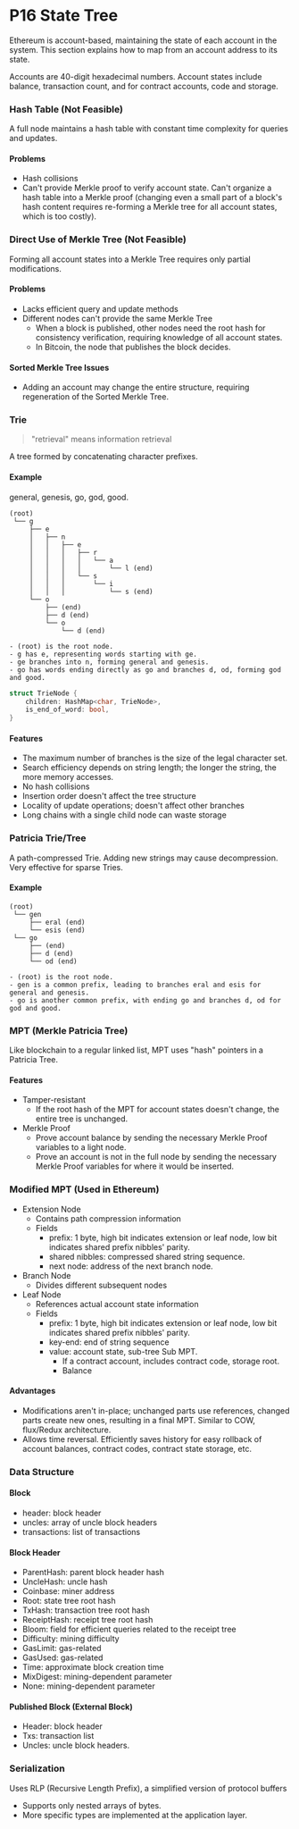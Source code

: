 # P16 State Tree

Ethereum is account-based, maintaining the state of each account in the system. This section explains how to map from an account address to its state.

Accounts are 40-digit hexadecimal numbers. Account states include balance, transaction count, and for contract accounts, code and storage.

### Hash Table (Not Feasible)

A full node maintains a hash table with constant time complexity for queries and updates.

#### Problems
- Hash collisions
- Can't provide Merkle proof to verify account state. Can't organize a hash table into a Merkle proof (changing even a small part of a block's hash content requires re-forming a Merkle tree for all account states, which is too costly).

### Direct Use of Merkle Tree (Not Feasible)

Forming all account states into a Merkle Tree requires only partial modifications.

#### Problems
- Lacks efficient query and update methods
- Different nodes can't provide the same Merkle Tree
  - When a block is published, other nodes need the root hash for consistency verification, requiring knowledge of all account states.
  - In Bitcoin, the node that publishes the block decides.

#### Sorted Merkle Tree Issues
- Adding an account may change the entire structure, requiring regeneration of the Sorted Merkle Tree.

### Trie
> "retrieval" means information retrieval

A tree formed by concatenating character prefixes.

#### Example
general, genesis, go, god, good.

```
(root)
 └── g
     ├── e
     │   ├── n
     │   │   ├── e
     │   │   │   ├── r
     │   │   │   │   └── a
     │   │   │   │       └── l (end)
     │   │   │   └── s
     │   │   │       └── i
     │   │   │           └── s (end)
     └── o
         ├── (end)
         ├── d (end)
         └── o
             └── d (end)

- (root) is the root node.
- g has e, representing words starting with ge.
- ge branches into n, forming general and genesis.
- go has words ending directly as go and branches d, od, forming god and good.
```

```rust
struct TrieNode {
    children: HashMap<char, TrieNode>,
    is_end_of_word: bool,
}
```

#### Features
- The maximum number of branches is the size of the legal character set.
- Search efficiency depends on string length; the longer the string, the more memory accesses.
- No hash collisions
- Insertion order doesn't affect the tree structure
- Locality of update operations; doesn't affect other branches
- Long chains with a single child node can waste storage

### Patricia Trie/Tree

A path-compressed Trie. Adding new strings may cause decompression. Very effective for sparse Tries.

#### Example
```
(root)
 └── gen
     ├── eral (end)
     └── esis (end)
 └── go
     ├── (end)
     ├── d (end)
     └── od (end)

- (root) is the root node.
- gen is a common prefix, leading to branches eral and esis for general and genesis.
- go is another common prefix, with ending go and branches d, od for god and good.
```

### MPT (Merkle Patricia Tree)

Like blockchain to a regular linked list, MPT uses "hash" pointers in a Patricia Tree.

#### Features
- Tamper-resistant
  - If the root hash of the MPT for account states doesn't change, the entire tree is unchanged.
- Merkle Proof
  - Prove account balance by sending the necessary Merkle Proof variables to a light node.
  - Prove an account is not in the full node by sending the necessary Merkle Proof variables for where it would be inserted.

### Modified MPT (Used in Ethereum)

- Extension Node
  - Contains path compression information
  - Fields
    - prefix: 1 byte, high bit indicates extension or leaf node, low bit indicates shared prefix nibbles' parity.
    - shared nibbles: compressed shared string sequence.
    - next node: address of the next branch node.
- Branch Node
  - Divides different subsequent nodes
- Leaf Node
  - References actual account state information
  - Fields
    - prefix: 1 byte, high bit indicates extension or leaf node, low bit indicates shared prefix nibbles' parity.
    - key-end: end of string sequence
    - value: account state, sub-tree Sub MPT.
      - If a contract account, includes contract code, storage root.
      - Balance

#### Advantages

- Modifications aren't in-place; unchanged parts use references, changed parts create new ones, resulting in a final MPT. Similar to COW, flux/Redux architecture.
- Allows time reversal. Efficiently saves history for easy rollback of account balances, contract codes, contract state storage, etc.

### Data Structure

#### Block
- header: block header
- uncles: array of uncle block headers
- transactions: list of transactions

#### Block Header
- ParentHash: parent block header hash
- UncleHash: uncle hash
- Coinbase: miner address
- Root: state tree root hash
- TxHash: transaction tree root hash
- ReceiptHash: receipt tree root hash
- Bloom: field for efficient queries related to the receipt tree
- Difficulty: mining difficulty
- GasLimit: gas-related
- GasUsed: gas-related
- Time: approximate block creation time
- MixDigest: mining-dependent parameter
- None: mining-dependent parameter

#### Published Block (External Block)

- Header: block header
- Txs: transaction list
- Uncles: uncle block headers.

### Serialization

Uses RLP (Recursive Length Prefix), a simplified version of protocol buffers
- Supports only nested arrays of bytes.
- More specific types are implemented at the application layer.